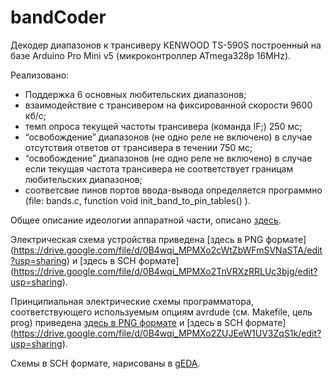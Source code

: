 bandCoder
=========

Декодер диапазонов к трансиверу KENWOOD TS-590S построенный на базе Arduino Pro Mini v5 (микроконтроллер ATmega328p 16MHz).

Реализовано:
- Поддержка 6 основных любительских диапазонов;
- взаимодействие с трансивером на фиксированной скорости 9600 кб/с;
- темп опроса текущей частоты трансивера (команда IF;) 250 мс;
- “освобождение” диапазонов (не одно реле не включено) в случае отсутствия ответов от трансивера в течении 750 мс;
- “освобождение” диапазонов (не одно реле не включено) в случае если текущая частота трансивера не соответствует границам любительских диапазонов;
- соответсвие пинов портов ввода-вывода определяется программно (file: bands.c, function void init_band_to_pin_tables() ).

Общее описание идеологии аппаратной части, описано [здесь](https://docs.google.com/document/d/1nFi6O7A-nFe-ZUlmCB5rauzhndboRLULFgUdaN8hMWo/edit).

Электрическая схема устройства приведена [здесь в PNG формате]
(https://drive.google.com/file/d/0B4wqi_MPMXo2cWtZbWFmSVNaSTA/edit?usp=sharing) и [здесь в SCH формате]
(https://drive.google.com/file/d/0B4wqi_MPMXo2TnVRXzRRLUc3bjg/edit?usp=sharing).

Принципиальная электрические схемы программатора, соответствующего используемым опциям avrdude (см. Makefile, цель prog) приведена [здесь в PNG формате](https://drive.google.com/file/d/0B4wqi_MPMXo2TXZMNVJfRkFrb2s/edit?usp=sharing) и [здесь в SCH формате] (https://drive.google.com/file/d/0B4wqi_MPMXo2ZUJEeW1UV3ZqS1k/edit?usp=sharing).

Схемы в SCH формате, нарисованы в [gEDA](http://www.geda-project.org/).

